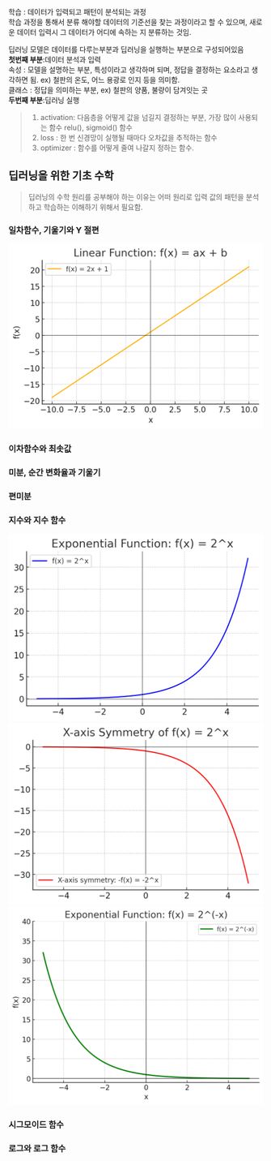 학습 : 데이터가 입력되고 패턴이 분석되는 과정<br>
학습 과정을 통해서 분류 해야할 데이터의 기준선을 찾는 과정이라고 할 수 있으며, 새로운 데이터 입력시 그 데이터가 어디에 속하는 지 분류하는 것임.

딥러닝 모델은 데이터를 다루는부분과 딥러닝을 실행하는 부분으로 구성되어있음 <br>
**첫번째 부분**:데이터 분석과 입력<br>
속성 : 모델을 설명하는 부분, 특성이라고 생각하며 되며, 정답을 결정하는 요소라고 생각하면 됨. ex) 철판의 온도, 어느 용광로 인지 등을 의미함.<br>
클래스 : 정답을 의미하는 부분, ex) 철판의 양품, 불량이 담겨잇는 곳<br>
**두번째 부분**:딥러닝 실행<br>
> 1. activation: 다음층을 어떻게 값을 넘길지 결정하는 부분, 가장 많이 사용되는 함수 relu(), sigmoid() 함수<br>
> 2. loss : 한 번 신경망이 실행될 때마다 오차값을 추적하는 함수<br>
> 3. optimizer : 함수를 어떻게 줄여 나갈지 정하는 함수.<br>

## 딥러닝을 위한 기초 수학
> 딥러닝의 수학 원리를 공부해야 하는 이유는 어떠 원리로 입력 값의 패턴을 분석하고 학습하는 이해하기 위해서 필요함.

### 일차함수, 기울기와 Y 절편
![일차함수](./imgs/output%20%286%29.png)

### 이차함수와 최솟값

### 미분, 순간 변화율과 기울기

### 편미분

### 지수와 지수 함수
![지수함수](./imgs/output%20%284%29.png)
![지수함수의 y축대칭](./imgs/output%20%285%29.png)
![지수함수의 x축대칭](./imgs/output%20%283%29.png)

### 시그모이드 함수

### 로그와 로그 함수

